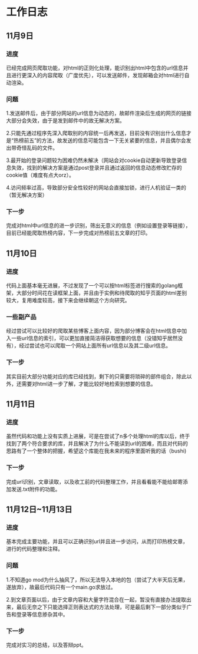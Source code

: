 # 工作日志

## 

## 11月9日

### 

### 进度

已经完成网页爬取功能，对html的正则化处理，能识别出html中包含的url信息并且进行更深入的内容爬取（广度优先），可以发送邮件，发现邮箱会对html进行自动渲染。

### 

### 问题

1.发送邮件后，由于部分网站的url信息为动态的，故邮件渲染后生成的网页的链接大部分会失效，由于是发到邮件中的故无解决方案。

2.只能先通过程序先深入爬取别的内容统一后再发送，目前没有识别出什么信息才是“热榜前五”的方法，故发送的信息可能包含一下无关紧要的信息，并且偶尔会发出带奇怪乱码的文件。

3.最开始的登录问题较为困难仍然未解决（网站会对cookie自动更新导致登录信息失效，找到的解决方案是通过post登录并且通过返回的信息动态修改贮存的cookie值（难度有点大orz）。

4.访问频率过高，导致部分安全性较好的网站会直接加锁，进行人机验证一类的（暂无解决方案）

### 

### 下一步

完成对html中url信息的进一步识别，筛出无意义的信息（例如设置登录等链接），目前已经能爬取热榜内容，下一步完成对热榜前五文章的打印。

## 

## 11月10日

### 

### 进度

代码上面基本毫无进展，不过发现了一个可以按html标签进行搜索的golang框架，大部分时间花在读框架上面，并且由于实例和待爬取的知乎页面的html差别较大，复用难度较高，接下来会继续朝这个方向研究。

### 

### 一些副产品

经过尝试可以比较好的爬取某些博客上面内容，因为部分博客会在html信息中加入一些url信息的索引，可以更加直接简洁得获取想要的信息（没错知乎居然没有），经过尝试也可以爬取一个网站上面所有url信息以及其二级url信息。

### 

### 下一步

其实目前大部分功能对应的库已经找到，剩下的只需要将琐碎的部件组合，除此以外，还需要对html进一步了解，才能比较好地检索到想要的信息。

## 

## 11月11日

### 

### 进度

虽然代码和功能上没有实质上进展，可是在尝试了n多个处理html的库以后，终于找到了两个符合要求的库，并且解决了为什么不能读到url的困难，而且对代码的思路有了一个整体的把握，希望这个库能在我未来的程序里面听我的话（bushi)

### 

### 下一步

完成url识别，文章读取，以及收工前的代码整理工作，并且看看能不能给邮寄添加发送.txt附件的功能。

## 11月12日~11月13日

### 进度

基本完成主要功能，并且可以正确识别url并且进一步访问，从而打印热榜文章，进行的代码整理和注释。

### 问题

1.不知道go mod为什么抽风了，所以无法导入本地的包（尝试了大半天后无果，遂放弃），故最后代码只有一个main.go求放过。

2.到文章页面以后，由于文章内容和大量字符混合在一起，暂没有直接办法提取出来，最后无奈之下只能选择正则表达式的方法处理，可是最后剩下一部分类似于广告和登录等信息掺杂其中。

### 下一步

完成对实习的总结，以及答辩ppt。